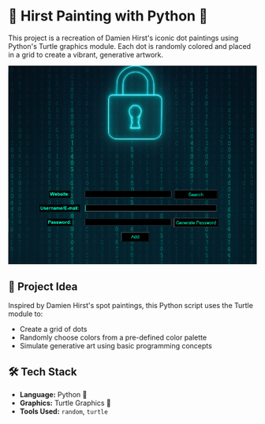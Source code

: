 # 🎨 Hirst Painting with Python 🐢

This project is a recreation of Damien Hirst's iconic dot paintings using Python's Turtle graphics module. Each dot is randomly colored and placed in a grid to create a vibrant, generative artwork.

<p align="center">
  <img src="https://github.com/manoj-sys-core/password-manager-GUI/blob/main/assets/new1.png" width="700" alt="Password Manager GUI Screenshot"/>
</p>

## 🧠 Project Idea

Inspired by Damien Hirst's spot paintings, this Python script uses the Turtle module to:
- Create a grid of dots
- Randomly choose colors from a pre-defined color palette
- Simulate generative art using basic programming concepts

## 🛠️ Tech Stack

- **Language:** Python 🐍
- **Graphics:** Turtle Graphics 🐢
- **Tools Used:** `random`, `turtle`
